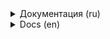 <details>
<summary>Документация (ru)</summary>
   
### API Yamdb 

![CI/CD workflow](https://github.com/MariaMozgunova/yamdb_final/workflows/deploy_workflow/badge.svg)

Докеризированный сервис API отзывов о фильмах, книгах и песнях. Nginx раздаёт статику, Gunicorn передаёт запросы Django-приложению. Данные хранятся в базе данных PostgreSQL.

### Запуск приложения

Эта инструкция поможет вам запустить сервис на удаленном сервере.

#### Предварительные требования использования приложения
- сервер с public ip и установленной операционной системой Ubuntu;
- Telegram Bot, [документация по созданию](https://tlgrm.ru/docs/bots#kak-sozdat-bota);
- Slack Bot, [документация по созданию](https://api.slack.com/authentication/basics#start);
- аккаунт на DockerHub.

#### Настройка сервера
1. Подключитесь к своему серверу по ssh (`ssh <пользователь_сервера>@<public_ip_сервера>`, затем введите passphrase от ssh key);
2. Обновите индекс пакетов APT: `apt-get update`;
3. Теперь обновите существующие в системе пакеты и установите обновления: `apt-get upgrade -y`;
4. Установите пакет sudo, Docker и docker-compose: `apt-get install -y docker.io docker-compose sudo`;
5. Выполните команду для автоматического запуска Docker'а: `sudo systemctl enable docker`;

#### Запуск сервиса
1. Создайте fork проекта;
2. В fork перейдите в Settings > Secrets и сконфигурируйте следующие константы для работы workflow: # TODO: finish describing env vars
   - `DOCKER_USERNAME` - логин от DockerHub;
   - `DOCKER_PASSWORD` - пароль от DockerHub;
   - `DB_ENGINE` - система управления базой данных;
   - `DB_HOST` - путь до базы данных (в данном случае указываем название контейнера, в котором она расположена - `db`);
   - `DB_NAME` - название базы данных, в которой будут сохраняться записи;
   - `DB_PORT` - порт для подключения к базе данных;
   - `POSTGRES_USER` - пользователь с полными правами к базе данных;
   - `POSTGRES_PASSWORD` - пароль пользователя `POSTGRES_USER`;
   - `DEBUG` - 0 - запуск сервиса в отладочном режиме, 1 - запуск сервиса в рабочем режиме;
   - `HOST` - ip сервера;
   - `SSH_KEY` - private ssh key для подключения к серверу;
   - `PASSPHRASE` - passphrase к private ssh key;
   - `USER` - пользователь сервера;
   - `SLACK_TO` - id чата с Slack Bot;
   - `SLACK_TOKEN` - токен бота, установленного в workspace;
   - `TELEGRAM_TO` - id чата с Telegram Bot;
   - `TELEGRAM_TOKEN` - токен бота;
3. Склонируйте репозиторий на свой компьютер `git clone https://github.com/<ваш_никнейм>/yamdb_final.git [<dir_name>]`;
4. Перейдите в папку командой `cd <dir_name>`;
5. Создайте файл конфигураций .env:
   - Сделайте копию шаблона файла .env `cp .env.template .env`;
   - Присвойте актуальные значения всем полям.
6. Запушите изменения в свой fork `git push [origin master]`;
7. Когда workflow успешно завершится, перейдите на `http://<public ip сервера>/redoc/` и убедитесь, что видите документацию.

Отлично! Всё работает.

### Заполнение базы начальными данными

1. Подключитесь к своему серверу по ssh (`ssh <пользователь_сервера>@<public_ip_сервера>`, затем введите passphrase от ssh key);
2. Выполните вход в контейнер командой `docker exec -it yamdb-web-final bash`. Если вы переименовали контейнер Django приложения, измените значение `yamdb-web-final`;
3. Выполните миграции `python3 manage.py migrate`;
4. В файле initial_data.json подготовлены начальные данные, загрузите их в базу `python manage.py loaddata initial_data.json`;

Если вы хотите создать свои тестовые данные, посмотрите [статью RealPython](https://realpython.com/data-migrations/#examples).
Также вы можете создать данные через shell, импортировав модели: `python manage.py shell`.

### Создания суперпользователя контейнера

Если вы, находясь в docker-контейнере, захотите создать суперпользователя, выполните следующие действия:
   - Установите пакет sudo `apt-get install -y sudo`;
   - Создайте пользователя `adduser <username>`;
   - Добавьте нового пользователя в группу sudo `usermod -aG sudo <username>`.
   
### Создание суперпользователя Django-проекта

В контейнере приложения выполните следующие команды:
   - `python manage.py createsuperuser`;
   - введите почту и придумайте пароль.
</details>

<details>
   
<summary>Docs (en)</summary>
   
### API Yamdb 

![CI/CD workflow](https://github.com/MariaMozgunova/yamdb_final/workflows/deploy_workflow/badge.svg)

This is the dockerized API service storing reviews about books, music and films. Nginx delivers static files and proxies other requests to Django app. All data is stored in PostgreSQL database.  

### Getting Started

Following steps below you can deploy this API to your remote server.

#### Prerequisites
- You wiil need server with public ip and Ubuntu OS;
- Telegram Bot, [docs to create one](https://tlgrm.ru/docs/bots#kak-sozdat-bota);
- Slack Bot, [how to construct](https://api.slack.com/authentication/basics#start);
- DockerHub account.

#### Set up your server
1. Connect to your server via ssh (`ssh <username>@<public_ip>`, then type your passphrase);
2. Update the package lists APT: `apt-get update`;
3. Upgrade the packages: `apt-get upgrade -y`;
4. Install sudo, Docker and docker-compose: `apt-get install -y docker.io docker-compose sudo`;
5. Tell Docker to be allways running: `sudo systemctl enable docker`;

#### Deploy your server
1. Fork this project;
2. В fork перейдите в Settings > Secrets и сконфигурируйте следующие константы для работы workflow: # TODO: finish describing env vars
   - `DOCKER_USERNAME` - логин от DockerHub;
   - `DOCKER_PASSWORD` - пароль от DockerHub;
   - `DB_ENGINE` - система управления базой данных;
   - `DB_HOST` - путь до базы данных (в данном случае указываем название контейнера, в котором она расположена - `db`);
   - `DB_NAME` - название базы данных, в которой будут сохраняться записи;
   - `DB_PORT` - порт для подключения к базе данных;
   - `POSTGRES_USER` - user with full rights to manipulate database;
   - `POSTGRES_PASSWORD` - password for the `POSTGRES_USER`;
   - `DEBUG` - 0 - debug mode (it means anyone can see full traceback of an error in case it occures while reaching the web site), 1 - production mode;
   - `HOST` - server's public ip;
   - `USER` - пользователь сервера;
   - `SSH_KEY` - private ssh key to connect to server;
   - `PASSPHRASE` - passphrase for private ssh key;
   - `SLACK_TO` - Slack Bot's chat id;
   - `SLACK_TOKEN` - token of Slack Bot installed in your workspace;
   - `TELEGRAM_TO` - Telegram Bot's chat id;
   - `TELEGRAM_TOKEN` - token of your Telegram Bot;
3. Clone repo from your branch to your computer `git clone https://github.com/<your_github_username>/yamdb_final.git [<dir_name>]`;
4. Change you working dir to the folder you just cloned `cd <dir_name>`;
5. Create configuration file .env:
   - Create .env file using .env.template as a template `cp .env.template .env`;
   - Give current values to variebles listed in .env file.
6. Push changes to your fork `git push [origin master]` and workflow will start automatically and deploy servise to your server;
7. Wait till workflow will terminate successfully. You can now find documentation here `http://<public ip сервера>/redoc/`.

Perfect! It works.

### Add initial data to your database

1. Connect to your server via ssh (`ssh <username>@<public_ip>`, then type your passphrase);
2. Connect to your container where Django app is currently running `docker exec -it yamdb-web-final bash`;
3. Apply migrations `python3 manage.py migrate`;
4. Load initial data from initial_data.json `python manage.py loaddata initial_data.json`;

In case you want to generate your own initial data, check out [RealPython article](https://realpython.com/data-migrations/#examples).
You can also create data using shell, don't forget to import models firstly: `python manage.py shell`.

### Add container's superuser

You can create container's superuser:
   - Install sudo if you hanen't done that already `apt-get install -y sudo`;
   - Create user to whom you want to grant sudo privilegies `adduser <username>`;
   - Add new user to sudo group `usermod -aG sudo <username>`.
   
### Add Django app's superuser

Connect to Django app's container as described in previous section, step 2:
   - `python manage.py createsuperuser`;
   - enter your email and think up password.
</details>
